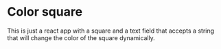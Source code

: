 # Color square

This is just a react app with a square and a text field that accepts a string that will change the color of the square dynamically.